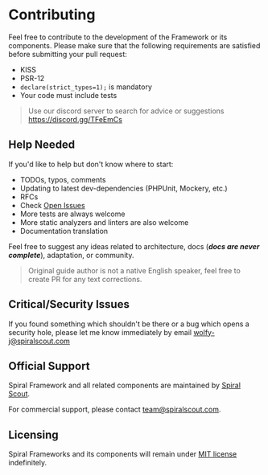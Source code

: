 # Contributing
Feel free to contribute to the development of the Framework or its components. Please make sure that the following
 requirements are satisfied before submitting your pull request:

* KISS
* PSR-12
* `declare(strict_types=1);` is mandatory
* Your code must include tests

> Use our discord server to search for advice or suggestions https://discord.gg/TFeEmCs

## Help Needed
If you'd like to help but don't know where to start:

* TODOs, typos, comments
* Updating to latest dev-dependencies (PHPUnit, Mockery, etc.)
* RFCs
* Check [Open Issues](https://github.com/spiral/framework/issues)
* More tests are always welcome
* More static analyzers and linters are also welcome 
* Documentation translation

Feel free to suggest any ideas related to architecture, docs (___docs are never complete___), adaptation, or community.

> Original guide author is not a native English speaker, feel free to create PR for any text corrections.

## Critical/Security Issues
If you found something which shouldn't be there or a bug which opens a security hole, please let me know immediately by email 
[wolfy-j@spiralscout.com](mailto:team@spiralscout.com)

## Official Support
Spiral Framework and all related components are maintained by [Spiral Scout](https://spiralscout.com/). 

For commercial support, please contact team@spiralscout.com.

## Licensing
Spiral Frameworks and its components will remain under [MIT license](/license.md) indefinitely.
